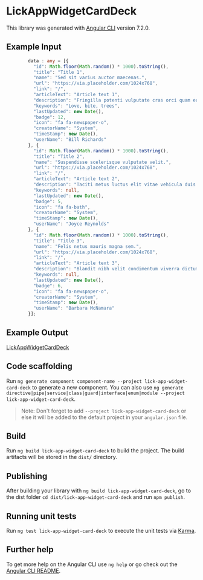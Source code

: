 # LickAppWidgetCardDeck

This library was generated with [Angular CLI](https://github.com/angular/angular-cli) version 7.2.0.

## Example Input
```ts
        data : any = [{
          "id": Math.floor(Math.random() * 1000).toString(),
          "title": "Title 1",
          "name": "Sed sit varius auctor maecenas.",
          "url": "https://via.placeholder.com/1024x768",
          "link": "/",
          "articleText": "Article text 1",
          "description": "Fringilla potenti vulputate cras orci quam eu montes sollicitudin cum dictum fringilla auctor ullamcorper nullam auctor elit senectus eu nisi.",
          "keywords": "Love, bite, trees",
          "lastUpdated": new Date(),
          "badge": 12,
          "icon": "fa fa-newspaper-o",
          "creatorName": "System",
          "timeStamp": new Date(),
          "userName": "Bill Richards"
        }, {
          "id": Math.floor(Math.random() * 1000).toString(),
          "title": "Title 2",
          "name": "Suspendisse scelerisque vulputate velit.",
          "url": "https://via.placeholder.com/1024x768",
          "link": "/",
          "articleText": "Article text 2",
          "description": "Taciti metus luctus elit vitae vehicula duis hac varius eget nisl justo dapibus lacinia montes aptent sollicitudin sed metus nulla?",
          "keywords": null,
          "lastUpdated": new Date(),
          "badge": 5,
          "icon": "fa fa-bath",
          "creatorName": "System",
          "timeStamp": new Date(),
          "userName": "Joyce Reynolds"
        }, {
          "id": Math.floor(Math.random() * 1000).toString(),
          "title": "Title 3",
          "name": "Felis netus mauris magna sem.",
          "url": "https://via.placeholder.com/1024x768",
          "link": "/",
          "articleText": "Article text 3",
          "description": "Blandit nibh velit condimentum viverra dictumst lectus hendrerit sed luctus non inceptos inceptos ultricies congue dolor tempor a curabitur euismod!",
          "keywords": null,
          "lastUpdated": new Date(),
          "badge": 6,
          "icon": "fa fa-newspaper-o",
          "creatorName": "System",
          "timeStamp": new Date(),
          "userName": "Barbara McNamara"
        }];
```

## Example Output

[LickAppWidgetCardDeck](https://lick-test.firebaseapp.com/application/general-widgets)

## Code scaffolding

Run `ng generate component component-name --project lick-app-widget-card-deck` to generate a new component. You can also use `ng generate directive|pipe|service|class|guard|interface|enum|module --project lick-app-widget-card-deck`.
> Note: Don't forget to add `--project lick-app-widget-card-deck` or else it will be added to the default project in your `angular.json` file.

## Build

Run `ng build lick-app-widget-card-deck` to build the project. The build artifacts will be stored in the `dist/` directory.

## Publishing

After building your library with `ng build lick-app-widget-card-deck`, go to the dist folder `cd dist/lick-app-widget-card-deck` and run `npm publish`.

## Running unit tests

Run `ng test lick-app-widget-card-deck` to execute the unit tests via [Karma](https://karma-runner.github.io).

## Further help

To get more help on the Angular CLI use `ng help` or go check out the [Angular CLI README](https://github.com/angular/angular-cli/blob/master/README.md).
